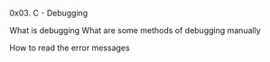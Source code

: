 0x03. C - Debugging

What is debugging
What are some methods of debugging manually

How to read the error messages
